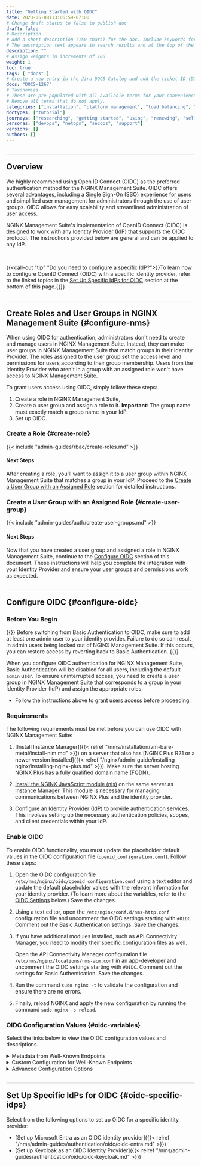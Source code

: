 ```yaml
---
title: "Getting Started with OIDC"
date: 2023-06-08T13:06:59-07:00
# Change draft status to false to publish doc
draft: false
# Description
# Add a short description (150 chars) for the doc. Include keywords for SEO.
# The description text appears in search results and at the top of the doc.
description: ""
# Assign weights in increments of 100
weight: 1
toc: true
tags: [ "docs" ]
# Create a new entry in the Jira DOCS Catalog and add the ticket ID (DOCS-<number>) below
docs: "DOCS-1267"
# Taxonomies
# These are pre-populated with all available terms for your convenience.
# Remove all terms that do not apply.
categories: ["installation", "platform management", "load balancing", "api management", "service mesh", "security", "analytics"]
doctypes: ["tutorial"]
journeys: ["researching", "getting started", "using", "renewing", "self service"]
personas: ["devops", "netops", "secops", "support"]
versions: []
authors: []
---
```


<style>
h2 {
  border-top: 1px solid #ccc;
  padding-top:20px;
}
</style>

## Overview

We highly recommend using Open ID Connect (OIDC) as the preferred authentication method for the NGINX Management Suite. OIDC offers several advantages, including a Single Sign-On (SSO) experience for users and simplified user management for administrators through the use of user groups. OIDC allows for easy scalability and streamlined administration of user access.

NGINX Management Suite's implementation of OpenID Connect (OIDC) is designed to work with any Identity Provider (IdP) that supports the OIDC protocol. The instructions provided below are general and can be applied to any IdP.

<br>

{{<call-out "tip" "Do you need to configure a specific IdP?">}}To learn how to configure OpenID Connect (OIDC) with a specific identity provider, refer to the linked topics in the [Set Up Specific IdPs for OIDC](#oidc-specific-idps) section at the bottom of this page.{{</call-out>}}

## Create Roles and User Groups in NGINX Management Suite {#configure-nms}

When using OIDC for authentication, administrators don't need to create and manage users in NGINX Management Suite. Instead, they can make user groups in NGINX Management Suite that match groups in their Identity Provider. The roles assigned to the user group set the access level and permissions for users according to their group membership. Users from the Identity Provider who aren't in a group with an assigned role won't have access to NGINX Management Suite.

To grant users access using OIDC, simply follow these steps:

1. Create a role in NGINX Management Suite,
2. Create a user group and assign a role to it. **Important**: The group name must exactly match a group name in your IdP.
3. Set up OIDC.

### Create a Role {#create-role}

{{< include "admin-guides/rbac/create-roles.md" >}}

#### Next Steps

After creating a role, you'll want to assign it to a user group within NGINX Management Suite that matches a group in your IdP. Proceed to the [Create a User Group with an Assigned Role](#create-user-group) section for detailed instructions.

### Create a User Group with an Assigned Role {#create-user-group}



{{< include "admin-guides/auth/create-user-groups.md" >}}

#### Next Steps

Now that you have created a user group and assigned a role in NGINX Management Suite, continue to the [Configure OIDC](#configure-oidc) section of this document. These instructions will help you complete the integration with your Identity Provider and ensure your user groups and permissions work as expected.

## Configure OIDC {#configure-oidc}

### Before You Begin


{{<warning>}}
Before switching from Basic Authentication to OIDC, make sure to add at least one admin user to your identity provider. Failure to do so can result in admin users being locked out of NGINX Management Suite. If this occurs, you can restore access by reverting back to Basic Authentication.
{{</warning>}}

When you configure OIDC authentication for NGINX Management Suite, Basic Authentication will be disabled for all users, including the default `admin` user. To ensure uninterrupted access, you need to create a user group in NGINX Management Suite that corresponds to a group in your Identity Provider (IdP) and assign the appropriate roles.

- Follow the instructions above to [grant users access](#granting-users-access) before proceeding.


### Requirements

The following requirements must be met before you can use OIDC with NGINX Management Suite:

1. [Install Instance Manager]({{< relref "/nms/installation/vm-bare-metal/install-nim.md" >}}) on a server that also has [NGINX Plus R21 or a newer version installed]({{< relref "/nginx/admin-guide/installing-nginx/installing-nginx-plus.md" >}}). Make sure the server hosting NGINX Plus has a fully qualified domain name (FQDN).

2. [Install the NGINX JavaScript module (njs)](https://www.nginx.com/blog/introduction-nginscript/) on the same server as Instance Manager. This module is necessary for managing communications between NGINX Plus and the identity provider.

3. Configure an Identity Provider (IdP) to provide authentication services. This involves setting up the necessary authentication policies, scopes, and client credentials within your IdP.

### Enable OIDC

To enable OIDC functionality, you must update the placeholder default values in the OIDC configuration file (`openid_configuration.conf`). Follow these steps:

1. Open the OIDC configuration file `/etc/nms/nginx/oidc/openid_configuration.conf` using a text editor and update the default placeholder values with the relevant information for your identity provider. (To learn more about the variables, refer to the [OIDC Settings](#oidc-variables) below.) Save the changes.

2. Using a text editor, open the `/etc/nginx/conf.d/nms-http.conf` configuration file and uncomment the OIDC settings starting with `#OIDC`. Comment out the Basic Authentication settings. Save the changes.

3. If you have additional modules installed, such as API Connectivity Manager, you need to modify their specific configuration files as well.

   Open the API Connectivity Manager configuration file `/etc/nms/nginx/locations/nms-acm.conf` in an app-developer and uncomment the OIDC settings starting with `#OIDC`. Comment out the settings for Basic Authentication. Save the changes.

4. Run the command `sudo nginx -t` to validate the configuration and ensure there are no errors.

5. Finally, reload NGINX and apply the new configuration by running the command `sudo nginx -s reload`.


### OIDC Configuration Values {#oidc-variables}

Select the links below to view the OIDC configuration values and descriptions.

<details closed>
<summary>Metadata from Well-Known Endpoints</summary>


{{< bootstrap-table "table table-striped table-bordered" >}}

| Variable                | Description                                                                                                           |
|-------------------------|-----------------------------------------------------------------------------------------------------------------------|
| $oidc_authz_endpoint    | URL of the IdP’s OAuth 2.0 Authorization endpoint.                                                                    |
| $oidc_jwt_keyfile       | URL of the IdP’s JSON Web Key Set (JWKS) document.                                                                    |
| $oidc_logout_endpoint   | URL of the IdP’s end_session endpoint.                                                                                |
| $oidc_token_endpoint    | URL of the IdP’s OAuth 2.0 Token endpoint.                                                                            |
| $oidc_userinfo_endpoint | URL of the IdP’s UserInfo endpoint.                                                                                   |
| $oidc_host              | URL of the IdP’s application.<br>For example, `https://{my-app}.okta.com`.                                            |
| $oidc_scopes            | List of the OAuth 2.0 scope values that this server supports. <br> For example, `openid+profile+email+offline_access` |

{{< /bootstrap-table >}}


</details>

<details closed>
<summary>Custom Configuration for Well-Known Endpoints</summary>


{{< bootstrap-table "table table-striped table-bordered" >}}
<table>
<thead>
  <tr>
    <th>Variable</th>
    <th>Description</th>
  </tr>
</thead>
<tbody>
<tr>
<td>Variable<br></td>
<td>Description<br></td>
</tr>
<tr>
<td>$oidc_authz_path_params_enable</td>
<td>

`1`: Enable custom path params when `{arbitrary param-name}` is in the `$oidc_authz_endpoint.`<br>`0`: Disable the setting.

</td>
</tr>
<tr>
<td>$oidc_authz_path_params</td>
<td>Use for when $oidc_authz_path_params_enable is enabled.<br><br>Example:<br>

``` yaml
map $host $oidc_authz_endpoint {
    default "https://{my-app}.okta.com/oauth2/{version}/authorize";
}
map $host $oidc_authz_path_params {
    default '{ "my-app": "{my-app}", "version": "v1" }';
}
```

</td>
</tr>
<tr>
<td>$oidc_authz_query_params_enable</td>
<td>

`1`: Enable additional query params when the `$oidc_authz_endpoint` needs them.<br>`0`: Disable the setting.

</td>
</tr>
<tr>
<td>$oidc_authz_query_params</td>
<td>Use for when $oidc_authz_query_params_enable is enabled.<br><br>Example:<br>

```yaml
 map $host $oidc_authz_query_params {
 default '{
     "response_type": "code",
     "scope"        : "$oidc_scopes",
     "client_id"    : "$oidc_client",
     "redirect_uri" : "$redirect_base$redir_location",
     "nonce"        : "$nonce_hash",
     "state"        : 0
 }';
 ```

</td>
</tr>
<tr>
<td>$oidc_logout_path_params_enable</td>
<td>

`1`: Enable custom path params when {arbitrary param-name} is in the $oidc_logout_endpoint.<br>`0`: Disable the setting.

</td>
</tr>
<tr>
<td>$oidc_logout_path_params</td>
<td>Use for when $oidc_logout_path_params_enable is enabled.<br><br>Example:<br>

```yaml
map $host $oidc_logout_endpoint {
    default "https://{my-app}.okta.com/oauth2/{version}/logout";
}
map $host $oidc_authz_path_params {
    default '{ "my-app": "{my-app}", "version": "v1" }';
}
```

</td>
</tr>
<tr>
<td>$oidc_logout_query_params_enable</td>
<td>

`1`: Enable additional query params when the IdP doesn’t support OIDC RP-initiated logout.<br>`0`: OIDC RP-initiated logout.

</td>
</tr>
<tr>
<td>$oidc_logout_query_params</td>
<td>Use for when $oidc_logout_query_params_enable is enabled.<br><br>Example:<br>

```yaml
 map $host $oidc_logout_query_params {
    # example 1. AWS Cognito Logout & prompt a user to sign in as another user.
    default '{
        "response_type": "code",
        "client_id"    : "$oidc_client",
        "redirect_uri" : "$redirect_base$redir_location",
        "state"        : "STATE",
        "scope"        : "$oidc_scopes"
    }';

    # example 2. AWS Cognito Logout & redirect back to client.
    default '{
        "client_id"    : "$oidc_client",
        "logout_uri"   : "$redirect_base/_logout"
    }';
```

</td>
</tr>
<tr>
<td>$oidc_token_path_params_enable</td>
<td>

`1`: Enable custom path params when {arbitrary param-name} is in the $oidc_token_endpoint.<br>`0`: Disable the setting.

</td>
</tr>
<tr>
<td>$oidc_token_path_params</td>
<td>Use for when $oidc_token_path_params_enable is enabled.<br><br>Example:<br>

```yaml
map $host $oidc_token_endpoint {
    default "https://{my-app}.okta.com/oauth2/{version}/token";
}
map $host $oidc_authz_path_params {
    default '{ "my-app": "{my-app}", "version": "v1" }';
}
```

</td>
</tr>
<tr>
<td>$oidc_token_query_params_enable</td>
<td>

`1`: Enable additional query params when the $oidc_token_endpoint needs them.<br>`0`: Disable the setting.

</td>
</tr>
<tr>
<td>$oidc_token_query_params</td>
<td>Use for when $oidc_token_query_params_enable is enabled.<br><br>Example:<br>

```yaml
map $host $oidc_token_query_params {
    default '{ "example": "data" }';
}
```

</td>
</tr>
</tbody>
</table>
{{< /bootstrap-table >}}


</details>

<details closed>
<summary>Advanced Configuration Options</summary>


{{< bootstrap-table "table table-striped table-bordered" >}}

| Variable              | Description                                                                                                                                                                                                                                                                                                                                           |
|-----------------------|-------------------------------------------------------------------------------------------------------------------------------------------------------------------------------------------------------------------------------------------------------------------------------------------------------------------------------------------------------|
| $oidc_client          | IdP’s client ID, which is a public identifier for the client that is required for all OAuth flows.                                                                                                                                                                                                                                                    |
| $oidc_client_secret   | IdP’s client secret, which is used by the client to exchange an authorization code for a token. This should be an empty value with `""` when PKCE is enabled.                                                                                                                                                                                         |
| $oidc_hmac_key        | [HMAC (Keyed-Hash Message Authentication Code)](https://datatracker.ietf.org/doc/html/rfc2104.html) is a cryptographic technique that combines a hash function with a secret key to verify the integrity and authenticity of a message or data. The HMAC should be unique for every NGINX instance and cluster.                                                                                             |
| $oidc_logout_redirect | URI to be redirected to after successfully logging out from the IdP. This should be configured in your IdP.                                                                                                                                                                                                                                           |
| $oidc_pkce_enable     | [PKCE (Proof Key for Code Exchange)](https://datatracker.ietf.org/doc/html/rfc7636) is a security extension for OAuth 2.0 that provides additional protection for public clients, such as mobile devices or single-page apps. Its purpose is to prevent a malicious program from intercepting the authorization code during the authorization process.<br><br> `1`: Enable PKCE <br> `0`: Disable PKCE |
| $oidc_app_name        | IdP’s application name.                                                                                                                                                                                                                                                                                                                               |

{{< /bootstrap-table >}}


</details>

## Set Up Specific IdPs for OIDC {#oidc-specific-idps}

Select from the following options to set up OIDC for a specific identity provider:

- [Set up Microsoft Entra as an OIDC identity provider]({{< relref "/nms/admin-guides/authentication/oidc/oidc-entra.md" >}})
- [Set up Keycloak as an OIDC Identity Provider]({{< relref "/nms/admin-guides/authentication/oidc/oidc-keycloak.md" >}})
